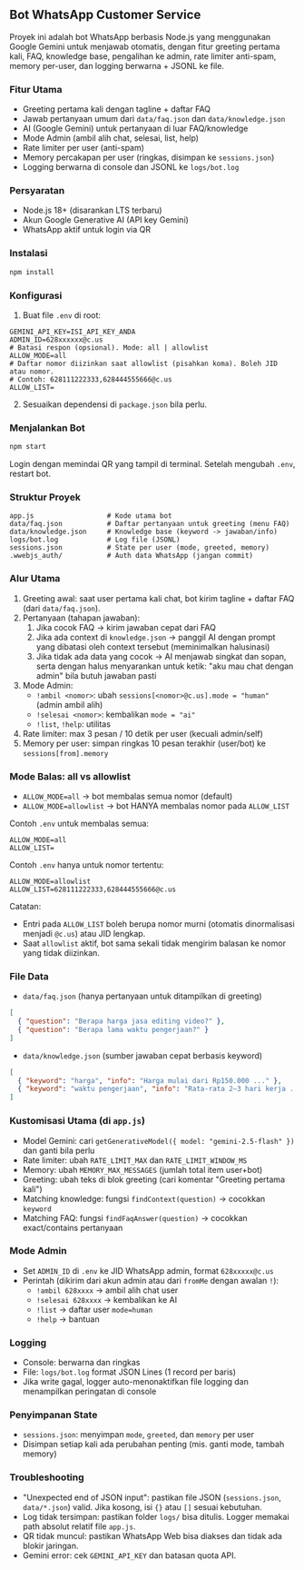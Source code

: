 ## Bot WhatsApp Customer Service

Proyek ini adalah bot WhatsApp berbasis Node.js yang menggunakan Google Gemini untuk menjawab otomatis, dengan fitur greeting pertama kali, FAQ, knowledge base, pengalihan ke admin, rate limiter anti-spam, memory per-user, dan logging berwarna + JSONL ke file.

### Fitur Utama
- Greeting pertama kali dengan tagline + daftar FAQ
- Jawab pertanyaan umum dari `data/faq.json` dan `data/knowledge.json`
- AI (Google Gemini) untuk pertanyaan di luar FAQ/knowledge
- Mode Admin (ambil alih chat, selesai, list, help)
- Rate limiter per user (anti-spam)
- Memory percakapan per user (ringkas, disimpan ke `sessions.json`)
- Logging berwarna di console dan JSONL ke `logs/bot.log`

### Persyaratan
- Node.js 18+ (disarankan LTS terbaru)
- Akun Google Generative AI (API key Gemini)
- WhatsApp aktif untuk login via QR

### Instalasi
```bash
npm install
```

### Konfigurasi
1) Buat file `.env` di root:
```env
GEMINI_API_KEY=ISI_API_KEY_ANDA
ADMIN_ID=628xxxxxx@c.us
# Batasi respon (opsional). Mode: all | allowlist
ALLOW_MODE=all
# Daftar nomor diizinkan saat allowlist (pisahkan koma). Boleh JID atau nomor.
# Contoh: 628111222333,628444555666@c.us
ALLOW_LIST=
```
2) Sesuaikan dependensi di `package.json` bila perlu.

### Menjalankan Bot
```bash
npm start
```
Login dengan memindai QR yang tampil di terminal. Setelah mengubah `.env`, restart bot.

### Struktur Proyek
```
app.js                  # Kode utama bot
data/faq.json           # Daftar pertanyaan untuk greeting (menu FAQ)
data/knowledge.json     # Knowledge base (keyword -> jawaban/info)
logs/bot.log            # Log file (JSONL)
sessions.json           # State per user (mode, greeted, memory)
.wwebjs_auth/           # Auth data WhatsApp (jangan commit)
```

### Alur Utama
1) Greeting awal: saat user pertama kali chat, bot kirim tagline + daftar FAQ (dari `data/faq.json`).
2) Pertanyaan (tahapan jawaban):
   1. Jika cocok FAQ → kirim jawaban cepat dari FAQ
   2. Jika ada context di `knowledge.json` → panggil AI dengan prompt yang dibatasi oleh context tersebut (meminimalkan halusinasi)
   3. Jika tidak ada data yang cocok → AI menjawab singkat dan sopan, serta dengan halus menyarankan untuk ketik: "aku mau chat dengan admin" bila butuh jawaban pasti
3) Mode Admin:
   - `!ambil <nomor>`: ubah `sessions[<nomor>@c.us].mode = "human"` (admin ambil alih)
   - `!selesai <nomor>`: kembalikan `mode = "ai"`
   - `!list`, `!help`: utilitas
4) Rate limiter: max 3 pesan / 10 detik per user (kecuali admin/self)
5) Memory per user: simpan ringkas 10 pesan terakhir (user/bot) ke `sessions[from].memory`

### Mode Balas: all vs allowlist
- `ALLOW_MODE=all` → bot membalas semua nomor (default)
- `ALLOW_MODE=allowlist` → bot HANYA membalas nomor pada `ALLOW_LIST`

Contoh `.env` untuk membalas semua:
```env
ALLOW_MODE=all
ALLOW_LIST=
```

Contoh `.env` hanya untuk nomor tertentu:
```env
ALLOW_MODE=allowlist
ALLOW_LIST=628111222333,628444555666@c.us
```

Catatan:
- Entri pada `ALLOW_LIST` boleh berupa nomor murni (otomatis dinormalisasi menjadi `@c.us`) atau JID lengkap.
- Saat `allowlist` aktif, bot sama sekali tidak mengirim balasan ke nomor yang tidak diizinkan.

### File Data
- `data/faq.json` (hanya pertanyaan untuk ditampilkan di greeting)
```json
[
  { "question": "Berapa harga jasa editing video?" },
  { "question": "Berapa lama waktu pengerjaan?" }
]
```

- `data/knowledge.json` (sumber jawaban cepat berbasis keyword)
```json
[
  { "keyword": "harga", "info": "Harga mulai dari Rp150.000 ..." },
  { "keyword": "waktu pengerjaan", "info": "Rata-rata 2–3 hari kerja ..." }
]
```

### Kustomisasi Utama (di `app.js`)
- Model Gemini: cari `getGenerativeModel({ model: "gemini-2.5-flash" })` dan ganti bila perlu
- Rate limiter: ubah `RATE_LIMIT_MAX` dan `RATE_LIMIT_WINDOW_MS`
- Memory: ubah `MEMORY_MAX_MESSAGES` (jumlah total item user+bot)
- Greeting: ubah teks di blok greeting (cari komentar "Greeting pertama kali")
- Matching knowledge: fungsi `findContext(question)` → cocokkan `keyword`
- Matching FAQ: fungsi `findFaqAnswer(question)` → cocokkan exact/contains pertanyaan

### Mode Admin
- Set `ADMIN_ID` di `.env` ke JID WhatsApp admin, format `628xxxxx@c.us`
- Perintah (dikirim dari akun admin atau dari `fromMe` dengan awalan `!`):
  - `!ambil 628xxxx` → ambil alih chat user
  - `!selesai 628xxxx` → kembalikan ke AI
  - `!list` → daftar user `mode=human`
  - `!help` → bantuan

### Logging
- Console: berwarna dan ringkas
- File: `logs/bot.log` format JSON Lines (1 record per baris)
- Jika write gagal, logger auto-menonaktifkan file logging dan menampilkan peringatan di console

### Penyimpanan State
- `sessions.json`: menyimpan `mode`, `greeted`, dan `memory` per user
- Disimpan setiap kali ada perubahan penting (mis. ganti mode, tambah memory)

### Troubleshooting
- "Unexpected end of JSON input": pastikan file JSON (`sessions.json`, `data/*.json`) valid. Jika kosong, isi `{}` atau `[]` sesuai kebutuhan.
- Log tidak tersimpan: pastikan folder `logs/` bisa ditulis. Logger memakai path absolut relatif file `app.js`.
- QR tidak muncul: pastikan WhatsApp Web bisa diakses dan tidak ada blokir jaringan.
- Gemini error: cek `GEMINI_API_KEY` dan batasan quota API.




